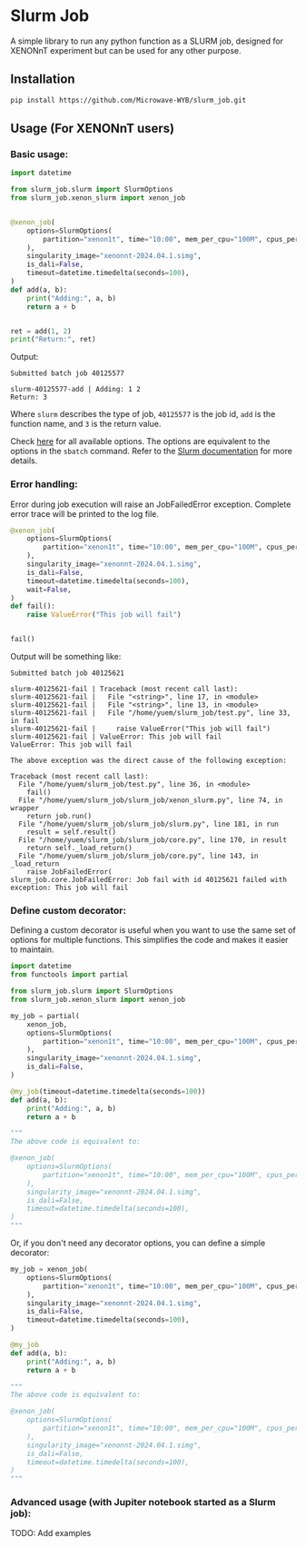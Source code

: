 # Slurm Job

A simple library to run any python function as a SLURM job, designed for XENONnT experiment but can be used for any other purpose.

## Installation

```bash
pip install https://github.com/Microwave-WYB/slurm_job.git
```

## Usage (For XENONnT users)

### Basic usage:

```python
import datetime

from slurm_job.slurm import SlurmOptions
from slurm_job.xenon_slurm import xenon_job


@xenon_job(
    options=SlurmOptions(
        partition="xenon1t", time="10:00", mem_per_cpu="100M", cpus_per_task=1, output="job.out"
    ),
    singularity_image="xenonnt-2024.04.1.simg",
    is_dali=False,
    timeout=datetime.timedelta(seconds=100),
)
def add(a, b):
    print("Adding:", a, b)
    return a + b


ret = add(1, 2)
print("Return:", ret)
```
Output:
```
Submitted batch job 40125577

slurm-40125577-add | Adding: 1 2
Return: 3
```
Where `slurm` describes the type of job, `40125577` is the job id, `add` is the function name, and `3` is the return value.

Check [here](./slurm_job/slurm.py) for all available options. The options are equivalent to the options in the `sbatch` command. Refer to the [Slurm documentation](https://slurm.schedmd.com/sbatch.html) for more details.

### Error handling:

Error during job execution will raise an JobFailedError exception. Complete error trace will be printed to the log file.

```python
@xenon_job(
    options=SlurmOptions(
        partition="xenon1t", time="10:00", mem_per_cpu="100M", cpus_per_task=1, output="job.out"
    ),
    singularity_image="xenonnt-2024.04.1.simg",
    is_dali=False,
    timeout=datetime.timedelta(seconds=100),
    wait=False,
)
def fail():
    raise ValueError("This job will fail")


fail()
```
Output will be something like:
```
Submitted batch job 40125621

slurm-40125621-fail | Traceback (most recent call last):
slurm-40125621-fail |   File "<string>", line 17, in <module>
slurm-40125621-fail |   File "<string>", line 13, in <module>
slurm-40125621-fail |   File "/home/yuem/slurm_job/test.py", line 33, in fail
slurm-40125621-fail |     raise ValueError("This job will fail")
slurm-40125621-fail | ValueError: This job will fail
ValueError: This job will fail

The above exception was the direct cause of the following exception:

Traceback (most recent call last):
  File "/home/yuem/slurm_job/test.py", line 36, in <module>
    fail()
  File "/home/yuem/slurm_job/slurm_job/xenon_slurm.py", line 74, in wrapper
    return job.run()
  File "/home/yuem/slurm_job/slurm_job/slurm.py", line 181, in run
    result = self.result()
  File "/home/yuem/slurm_job/slurm_job/core.py", line 170, in result
    return self._load_return()
  File "/home/yuem/slurm_job/slurm_job/core.py", line 143, in _load_return
    raise JobFailedError(
slurm_job.core.JobFailedError: Job fail with id 40125621 failed with exception: This job will fail
```

### Define custom decorator:

Defining a custom decorator is useful when you want to use the same set of options for multiple functions.
This simplifies the code and makes it easier to maintain.

```python
import datetime
from functools import partial

from slurm_job.slurm import SlurmOptions
from slurm_job.xenon_slurm import xenon_job

my_job = partial(
    xenon_job,
    options=SlurmOptions(
        partition="xenon1t", time="10:00", mem_per_cpu="100M", cpus_per_task=1, output="job.out"
    ),
    singularity_image="xenonnt-2024.04.1.simg",
    is_dali=False,
)

@my_job(timeout=datetime.timedelta(seconds=100))
def add(a, b):
    print("Adding:", a, b)
    return a + b

"""
The above code is equivalent to:

@xenon_job(
    options=SlurmOptions(
        partition="xenon1t", time="10:00", mem_per_cpu="100M", cpus_per_task=1, output="job.out"
    ),
    singularity_image="xenonnt-2024.04.1.simg",
    is_dali=False,
    timeout=datetime.timedelta(seconds=100),
)
"""
```

Or, if you don't need any decorator options, you can define a simple decorator:

```python
my_job = xenon_job(
    options=SlurmOptions(
        partition="xenon1t", time="10:00", mem_per_cpu="100M", cpus_per_task=1, output="job.out"
    ),
    singularity_image="xenonnt-2024.04.1.simg",
    is_dali=False,
    timeout=datetime.timedelta(seconds=100),
)

@my_job
def add(a, b):
    print("Adding:", a, b)
    return a + b

"""
The above code is equivalent to:

@xenon_job(
    options=SlurmOptions(
        partition="xenon1t", time="10:00", mem_per_cpu="100M", cpus_per_task=1, output="job.out"
    ),
    singularity_image="xenonnt-2024.04.1.simg",
    is_dali=False,
    timeout=datetime.timedelta(seconds=100),
)
"""
```

### Advanced usage (with Jupiter notebook started as a Slurm job):

TODO: Add examples
